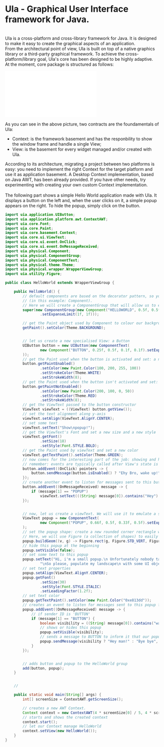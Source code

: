 # UIa - Graphical User Interface framework for Java.
<br>
UIa is a cross-platform and cross-library framework for Java. It is designed to make it easy to create the graphical aspects of an application.
<br>
From the architectural point of view, UIa is built on top of a native graphics library or a third-party graphical framework. To achieve the cross-platform/library goal, UIa's core has been designed to be
highly adaptive.
<br>
At the moment, core package is structured as follows:

![Screenshot](UIa-UML.pdf)

As you can see in the above picture, two contracts are the foundamentals of UIa:
<ul>
  <li>Context: is the framework basement and has the responbility to show the window frame and handle a single View;</li>
  <li>View: is the basement for every widget managed and/or created with UIa.</li>
</ul>

According to its architecture, migrating a project between two platforms is easy: you need to implement the right Context for the target platform and use it as application basement.
A Desktop Context implementation, based on Java AWT, has been already provided. If you have other needs, try experimenting with creating your own custom Context implementation.
<br>
<br>
The following part shows a simple Hello World application made with UIa. It displays a button on the left and, when the user clicks on it, a simple popup appears on the right. To hide the popup, simply click on the button.

```java
import uia.application.UIButton;
import uia.application.platform.awt.ContextAWT;
import uia.core.Font;
import uia.core.Paint;
import uia.core.basement.Context;
import uia.core.ui.ViewText;
import uia.core.ui.event.OnClick;
import uia.core.ui.event.OnMessageReceived;
import uia.physical.Component;
import uia.physical.ComponentGroup;
import uia.physical.ComponentText;
import uia.physical.theme.Theme;
import uia.physical.wrapper.WrapperViewGroup;
import uia.utility.Figure;

public class HelloWorld extends WrapperViewGroup {

    public HelloWorld() {
        // default components are based on the decorator pattern, so you need to pass the smallest UI unit
        // (in this example: Component).
        // Here we will create a ComponentGroup that will allow us to easily manage a set of views.
        super(new ComponentGroup(new Component("HELLOWORLD", 0.5f, 0.5f, 1f, 1f)
                .setExpanseLimit(1f, 1f)));

        // get the Paint object used by Component to colour our background
        getPaint().setColor(Theme.BACKGROUND);


        // let us create a new specialised View: a Button
        UIButton button = new UIButton(new ComponentText(
                new Component("BUTTON", 0.25f, 0.5f, 0.1f, 0.1f).setExpanseLimit(1.2f, 1.2f)
        ));
        // get the Paint used when the button is activated and set: a new color, stroke color and stroke width
        button.getPaintEnabled()
                .setColor(new Paint.Color(100, 200, 255, 100))
                .setStrokeColor(Theme.WHITE)
                .setStrokeWidth(8);
        // get the Paint used when the button isn't activated and set: a new color, stroke color and stroke width
        button.getPaintNotEnabled()
                .setColor(new Paint.Color(200, 100, 0, 50))
                .setStrokeColor(Theme.RED)
                .setStrokeWidth(8);
        // get the ViewText passed to the button constructor
        ViewText viewText = ((ViewText) button.getView());
        // set the text alignment along y-axis
        viewText.setAlign(ViewText.AlignY.CENTER);
        // set some text
        viewText.setText("Show\npopup!");
        // get the ViewText's Font and set a new size and a new style
        viewText.getFont()
                .setSize(18)
                .setStyle(Font.STYLE.BOLD);
        // get the Paint used by viewText and set a new color
        viewText.getTextPaint().setColor(Theme.GREEN);
        // now comes for the interesting part of the job: showing and hiding a component without creating bad dependencies.
        // remember: events are typically called after View's state is updated.
        button.addEvent((OnClick) pointers -> {
            button.sendMessage(button.isEnabled() ? "Ehy Bro, wake up!" : "Sleep now :)", "POPUP");
        });
        // create another event to listen for messages sent to this button
        button.addEvent((OnMessageReceived) message -> {
            if (message[1] == "POPUP")
                viewText.setText(((String) message[0]).contains("Hey") ? "Hide\npopup!" : "Show\npopup!");
        });


        // now, let us create a viewText. We will use it to emulate a simple popup.
        ViewText popup = new ComponentText(
                new Component("POPUP", 0.66f, 0.5f, 0.33f, 0.5f).setExpanseLimit(1.1f, 1.1f)
        );
        // set the popup shape: create a new rounded corner rectangle with 25 vertices.
        // Here, we will use Figure (a collection of shapes) to easily create a rounded rectangle.
        popup.buildGeom((v, g) -> Figure.rect(g, Figure.STD_VERT, Figure.STD_ROUND, v.desc()[0] / v.desc()[1]), true);
        // hide this popup at the beginning
        popup.setVisible(false);
        // set some text to this popup
        popup.setText("Hi, i'm a small popup.\n Unfortunately nobody take care of\n place some widget on me ;(" +
                "\nSo please, populate my landscape\n with some UI objects.\n\n Thanks!");
        // set text properties
        popup.setAlign(ViewText.AlignY.CENTER);
        popup.getFont()
                .setSize(30)
                .setStyle(Font.STYLE.ITALIC)
                .setLeadingFactor(1.2f);
        // set text color
        popup.getTextPaint().setColor(new Paint.Color("0xe813dd"));
        // creates an event to listen for messages sent to this popup from other views
        popup.addEvent((OnMessageReceived) message -> {
            // if sender ID is 'BUTTON'
            if (message[1] == "BUTTON") {
                boolean visibility = ((String) message[0]).contains("wake up");
                // shows or hides this popup
                popup.setVisible(visibility);
                // sends a message to BUTTON to inform it that our popup woke up or went to sleep
                popup.sendMessage(visibility ? "Hey man!" : "Bye bye", "BUTTON");
            }
        });


        // adds button and popup to the HelloWorld group
        add(button, popup);
    }


    //

    public static void main(String[] args) {
        int[] screenSize = ContextAWT.getScreenSize();

        // creates a new AWT Context.
        Context context = new ContextAWT(4 * screenSize[0] / 5, 4 * screenSize[1] / 5);
        // starts and shows the created context
        context.start();
        // let our Context manage HelloWorld
        context.setView(new HelloWorld());
    }
}
```
